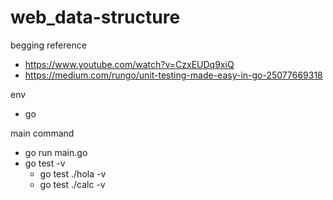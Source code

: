 # web_data-structure

begging reference 
- https://www.youtube.com/watch?v=CzxEUDq9xiQ
- https://medium.com/rungo/unit-testing-made-easy-in-go-25077669318

env
- go

main command
- go run main.go
- go test -v
    - go test ./hola -v
    - go test ./calc -v